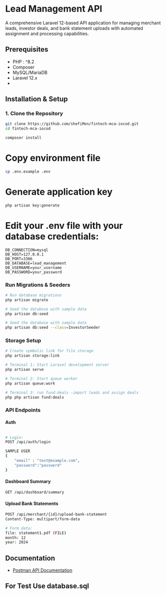 # Lead Management API

A comprehensive Laravel 12-based API application for managing merchant leads, investor deals, and bank statement uploads with automated assignment and processing capabilities.

## Prerequisites
*   PHP : ^8.2
*   Composer
*   MySQL/MariaDB
*   Laravel 12.x
*
## Installation & Setup

### 1. Clone the Repository

```bash
git clone https://github.com/shefiMon/fintech-mca-iocod.git
cd fintech-mca-iocod
```

```bash
composer install
```

# Copy environment file

```bash
cp .env.example .env
```


# Generate application key
```bash
php artisan key:generate
```

# Edit your .env file with your database credentials:

```env
DB_CONNECTION=mysql
DB_HOST=127.0.0.1
DB_PORT=3306
DB_DATABASE=lead_management
DB_USERNAME=your_username
DB_PASSWORD=your_password
```

### Run Migrations \& Seeders

```bash
# Run database migrations
php artisan migrate

# Seed the database with sample data
php artisan db:seed

# Seed the database with sample data
php artisan db:seed --class=InvestorSeeder

```


### Storage Setup

```bash
# Create symbolic link for file storage
php artisan storage:link

```


```bash
# Terminal 1: Start Laravel development server
php artisan serve

# Terminal 2: Start queue worker
php artisan queue:work

# Terminal 3: run fund:deals -import leads and assign deals
php php artisan fund:deals
```


### API Endpoints

#### Auth
```bash

# Login:
POST /api/auth/login

SAMPLE USER 
{
    "email" : "test@example.com",
    "password":"password"
}

```



#### Dashboard Summary

```bash
GET /api/dashboard/summary
```

#### Upload Bank Statements

```bash
POST /api/merchant/{id}/upload-bank-statement
Content-Type: multipart/form-data

# Form data:
file: statement1.pdf (FILE)
month: 12
year: 2024
```

## Documentation 

* [Postman API Documentation](https://documenter.getpostman.com/view/22975549/2sB3BBqXhJ)

## For Test Use database.sql
